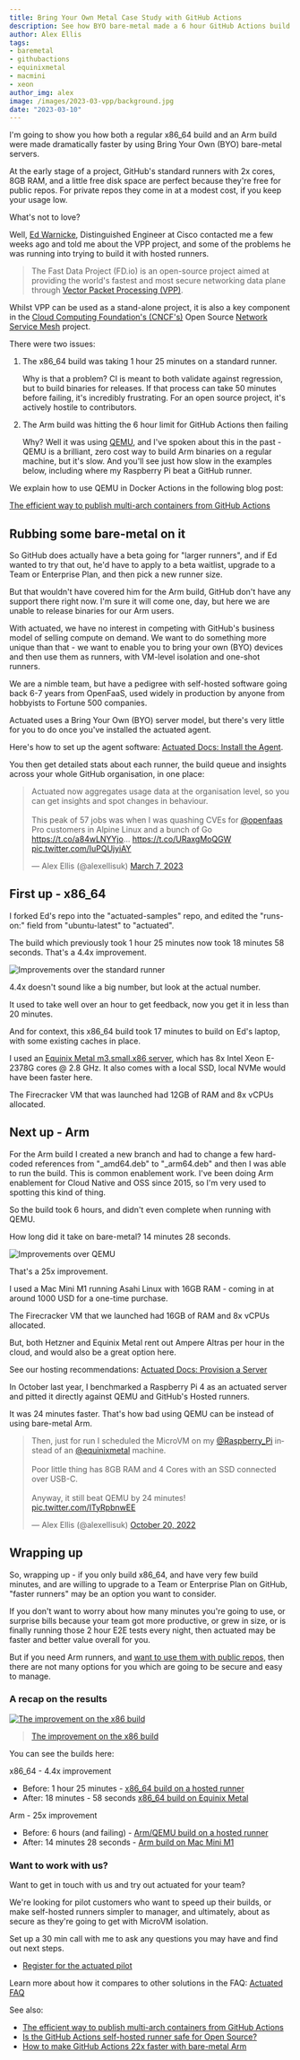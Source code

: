 ```yaml
---
title: Bring Your Own Metal Case Study with GitHub Actions
description: See how BYO bare-metal made a 6 hour GitHub Actions build complete 25x faster.
author: Alex Ellis
tags:
- baremetal
- githubactions
- equinixmetal
- macmini
- xeon
author_img: alex
image: /images/2023-03-vpp/background.jpg
date: "2023-03-10"
---
```


I'm going to show you how both a regular x86_64 build and an Arm build were made dramatically faster by using Bring Your Own (BYO) bare-metal servers.

At the early stage of a project, GitHub's standard runners with 2x cores, 8GB RAM, and a little free disk space are perfect because they're free for public repos. For private repos they come in at a modest cost, if you keep your usage low.

What's not to love?

Well, [Ed Warnicke](https://twitter.com/edwarnicke?lang=en), Distinguished Engineer at Cisco contacted me a few weeks ago and told me about the VPP project, and some of the problems he was running into trying to build it with hosted runners.

> The Fast Data Project (FD.io) is an open-source project aimed at providing the world's fastest and most secure networking data plane through [Vector Packet Processing (VPP)](https://fd.io/).

Whilst VPP can be used as a stand-alone project, it is also a key component in the [Cloud Computing Foundation's (CNCF's)](https://www.cncf.io/) Open Source [Network Service Mesh](https://networkservicemesh.io/) project.

There were two issues:

1. The x86_64 build was taking 1 hour 25 minutes on a standard runner.

    Why is that a problem? CI is meant to both validate against regression, but to build binaries for releases. If that process can take 50 minutes before failing, it's incredibly frustrating. For an open source project, it's actively hostile to contributors.

2. The Arm build was hitting the 6 hour limit for GitHub Actions then failing

    Why? Well it was using [QEMU](https://www.qemu.org/), and I've spoken about this in the past - QEMU is a brilliant, zero cost way to build Arm binaries on a regular machine, but it's slow. And you'll see just how slow in the examples below, including where my Raspberry Pi beat a GitHub runner.

We explain how to use QEMU in Docker Actions in the following blog post:

[The efficient way to publish multi-arch containers from GitHub Actions](https://actuated.dev/blog/multi-arch-docker-github-actions)

## Rubbing some bare-metal on it

So GitHub does actually have a beta going for "larger runners", and if Ed wanted to try that out, he'd have to apply to a beta waitlist, upgrade to a Team or Enterprise Plan, and then pick a new runner size.

But that wouldn't have covered him for the Arm build, GitHub don't have any support there right now. I'm sure it will come one, day, but here we are unable to release binaries for our Arm users.

With actuated, we have no interest in competing with GitHub's business model of selling compute on demand. We want to do something more unique than that - we want to enable you to bring your own (BYO) devices and then use them as runners, with VM-level isolation and one-shot runners.

We are a nimble team, but have a pedigree with self-hosted software going back 6-7 years from OpenFaaS, used widely in production by anyone from hobbyists to Fortune 500 companies.

Actuated uses a Bring Your Own (BYO) server model, but there's very little for you to do once you've installed the actuated agent.

Here's how to set up the agent software: [Actuated Docs: Install the Agent](https://docs.actuated.dev/install-agent/).

You then get detailed stats about each runner, the build queue and insights across your whole GitHub organisation, in one place:

<blockquote class="twitter-tweet"><p lang="en" dir="ltr">Actuated now aggregates usage data at the organisation level, so you can get insights and spot changes in behaviour.<br><br>This peak of 57 jobs was when I was quashing CVEs for <a href="https://twitter.com/openfaas?ref_src=twsrc%5Etfw">@openfaas</a> Pro customers in Alpine Linux and a bunch of Go <a href="https://t.co/a84wLNYYjo">https://t.co/a84wLNYYjo</a>… <a href="https://t.co/URaxgMoQGW">https://t.co/URaxgMoQGW</a> <a href="https://t.co/IuPQUjyiAY">pic.twitter.com/IuPQUjyiAY</a></p>&mdash; Alex Ellis (@alexellisuk) <a href="https://twitter.com/alexellisuk/status/1633059062639108096?ref_src=twsrc%5Etfw">March 7, 2023</a></blockquote> <script async src="https://platform.twitter.com/widgets.js" charset="utf-8"></script>

## First up - x86_64

I forked Ed's repo into the "actuated-samples" repo, and edited the "runs-on:" field from "ubuntu-latest" to "actuated".

The build which previously took 1 hour 25 minutes now took 18 minutes 58 seconds. That's a 4.4x improvement.

![Improvements over the standard runner](/images/2023-03-vpp/x86.png)

4.4x doesn't sound like a big number, but look at the actual number.

It used to take well over an hour to get feedback, now you get it in less than 20 minutes.

And for context, this x86_64 build took 17 minutes to build on Ed's laptop, with some existing caches in place.

I used an [Equinix Metal m3.small.x86 server](https://deploy.equinix.com/product/servers/m3-small/), which has 8x Intel Xeon E-2378G cores @ 2.8 GHz. It also comes with a local SSD, local NVMe would have been faster here.

The Firecracker VM that was launched had 12GB of RAM and 8x vCPUs allocated.

## Next up - Arm

For the Arm build I created a new branch and had to change a few hard-coded references from "_amd64.deb" to "_arm64.deb" and then I was able to run the build. This is common enablement work. I've been doing Arm enablement for Cloud Native and OSS since 2015, so I'm very used to spotting this kind of thing.

So the build took 6 hours, and didn't even complete when running with QEMU.

How long did it take on bare-metal? 14 minutes 28 seconds.

![Improvements over QEMU](/images/2023-03-vpp/arm64.png)

That's a 25x improvement.

I used a Mac Mini M1 running Asahi Linux with 16GB RAM - coming in at around 1000 USD for a one-time purchase.

The Firecracker VM that we launched had 16GB of RAM and 8x vCPUs allocated.

But, both Hetzner and Equinix Metal rent out Ampere Altras per hour in the cloud, and would also be a great option here.

See our hosting recommendations: [Actuated Docs: Provision a Server](https://docs.actuated.dev/provision-server/)

In October last year, I benchmarked a Raspberry Pi 4 as an actuated server and pitted it directly against QEMU and GitHub's Hosted runners.

It was 24 minutes faster. That's how bad using QEMU can be instead of using bare-metal Arm.

<blockquote class="twitter-tweet" data-conversation="none"><p lang="en" dir="ltr">Then, just for run I scheduled the MicroVM on my <a href="https://twitter.com/Raspberry_Pi?ref_src=twsrc%5Etfw">@Raspberry_Pi</a> instead of an <a href="https://twitter.com/equinixmetal?ref_src=twsrc%5Etfw">@equinixmetal</a> machine.<br><br>Poor little thing has 8GB RAM and 4 Cores with an SSD connected over USB-C.<br><br>Anyway, it still beat QEMU by 24 minutes! <a href="https://t.co/ITyRpbnwEE">pic.twitter.com/ITyRpbnwEE</a></p>&mdash; Alex Ellis (@alexellisuk) <a href="https://twitter.com/alexellisuk/status/1583092051398524928?ref_src=twsrc%5Etfw">October 20, 2022</a></blockquote> <script async src="https://platform.twitter.com/widgets.js" charset="utf-8"></script>

## Wrapping up

So, wrapping up - if you only build x86_64, and have very few build minutes, and are willing to upgrade to a Team or Enterprise Plan on GitHub, "faster runners" may be an option you want to consider.

If you don't want to worry about how many minutes you're going to use, or surprise bills because your team got more productive, or grew in size, or is finally running those 2 hour E2E tests every night, then actuated may be faster and better value overall for you.

But if you need Arm runners, and [want to use them with public repos](https://actuated.dev/blog/is-the-self-hosted-runner-safe-github-actions), then there are not many options for you which are going to be secure and easy to manage.

### A recap on the results

[![The improvement on the x86 build](/images/2023-03-vpp/background.jpg)](https://twitter.com/alexellisuk/status/1634128821124313091?s=20)
> [The improvement on the x86 build](https://twitter.com/alexellisuk/status/1634128821124313091?s=20)

You can see the builds here:

x86_64 - 4.4x improvement

* Before: 1 hour 25 minutes - [x86_64 build on a hosted runner](https://github.com/edwarnicke/govpp/actions/runs/3622982661)
* After: 18 minutes - 58 seconds [x86_64 build on Equinix Metal](https://github.com/actuated-samples/govpp/actions/runs/4383082399)

Arm - 25x improvement

* Before: 6 hours (and failing) - [Arm/QEMU build on a hosted runner](https://github.com/edwarnicke/govpp/actions/runs/3643464160)
* After: 14 minutes 28 seconds - [Arm build on Mac Mini M1](https://github.com/actuated-samples/govpp/actions/runs/4383475307)

### Want to work with us?

Want to get in touch with us and try out actuated for your team?

We're looking for pilot customers who want to speed up their builds, or make self-hosted runners simpler to manager, and ultimately, about as secure as they're going to get with MicroVM isolation.

Set up a 30 min call with me to ask any questions you may have and find out next steps.

* [Register for the actuated pilot](https://docs.google.com/forms/d/e/1FAIpQLScA12IGyVFrZtSAp2Oj24OdaSMloqARSwoxx3AZbQbs0wpGww/viewform)

Learn more about how it compares to other solutions in the FAQ: [Actuated FAQ](https://docs.actuated.dev/faq)

See also:

* [The efficient way to publish multi-arch containers from GitHub Actions](https://actuated.dev/blog/multi-arch-docker-github-actions)
* [Is the GitHub Actions self-hosted runner safe for Open Source?](https://actuated.dev/blog/is-the-self-hosted-runner-safe-github-actions)
* [How to make GitHub Actions 22x faster with bare-metal Arm](https://actuated.dev/blog/native-arm64-for-github-actions)
